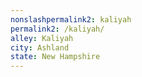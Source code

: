 ```yaml
---
﻿nonslashpermalink2: kaliyah
permalink2: /kaliyah/
alley: Kaliyah
city: Ashland
state: New Hampshire
---
```

